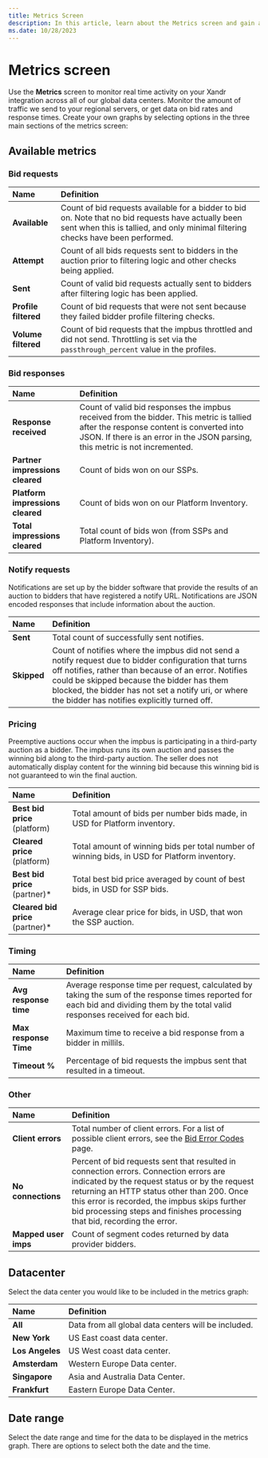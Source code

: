 ```yaml
---
title: Metrics Screen
description: In this article, learn about the Metrics screen and gain a thorough understanding of its three main sections.
ms.date: 10/28/2023
---
```


# Metrics screen

Use the **Metrics** screen to monitor real time activity on your Xandr integration across all of our global data centers. Monitor the amount of traffic we send to your regional servers, or get data on bid rates and response times. Create your own graphs by selecting options in the three main sections of the metrics screen:

## Available metrics

### Bid requests

| Name | Definition |
|:---|:---|
| **Available** | Count of bid requests available for a bidder to bid on. Note that no bid requests have actually been sent when this is tallied, and only minimal filtering checks have been performed. |
| **Attempt** | Count of all bids requests sent to bidders in the auction prior to filtering logic and other checks being applied. |
| **Sent** | Count of valid bid requests actually sent to bidders after filtering logic has been applied. |
| **Profile filtered** | Count of bid requests that were not sent because they failed bidder profile filtering checks. |
| **Volume filtered** | Count of bid requests that the impbus throttled and did not send. Throttling is set via the `passthrough_percent` value in the profiles. |

### Bid responses

| Name | Definition |
|:---|:---|
| **Response received** | Count of valid bid responses the impbus received from the bidder. This metric is tallied after the response content is converted into JSON. If there is an error in the JSON parsing, this metric is not incremented. |
| **Partner impressions cleared** | Count of bids won on our SSPs. |
| **Platform impressions cleared** | Count of bids won on our Platform Inventory. |
| **Total impressions cleared** | Total count of bids won (from SSPs and Platform Inventory). |

### Notify requests

Notifications are set up by the bidder software that provide the results of an auction to bidders that have registered a notify URL. Notifications are JSON encoded responses that include information about the auction.

| Name | Definition |
|:---|:---|
| **Sent** | Total count of successfully sent notifies. |
| **Skipped**  | Count of notifies where the impbus did not send a notify request due to bidder configuration that turns off notifies, rather than because of an error. Notifies could be skipped because the bidder has them blocked, the bidder has not set a notify uri, or where the bidder has notifies explicitly turned off. |

### Pricing

Preemptive auctions occur when the impbus is participating in a third-party auction as a bidder. The impbus runs its own auction and passes the winning bid along to the third-party auction. The seller does not automatically display content for the winning bid because this winning bid is not guaranteed to win the final auction.

| Name | Definition |
|:---|:---|
| **Best bid price**<br>(platform) | Total amount of bids per number bids made, in USD for Platform inventory. |
| **Cleared price**<br>(platform) | Total amount of winning bids per total number of winning bids, in USD for Platform inventory. |
| **Best bid price**<br>(partner)* | Total best bid price averaged by count of best bids, in USD for SSP bids. |
| **Cleared bid price**<br>(partner)* | Average clear price for bids, in USD, that won the SSP auction. |

### Timing

| Name | Definition |
|:---|:---|
| **Avg response time** | Average response time per request, calculated by taking the sum of the response times reported for each bid and dividing them by the total valid responses received for each bid. |
| **Max response Time** | Maximum time to receive a bid response from a bidder in millils. |
| **Timeout %** | Percentage of bid requests the impbus sent that resulted in a timeout. |

### Other

| Name | Definition |
|:---|:---|
| **Client errors** | Total number of client errors. For a list of possible client errors, see the [Bid Error Codes](bid-error-codes.md) page. |
| **No connections** | Percent of bid requests sent that resulted in connection errors. Connection errors are indicated by the request status or by the request returning an HTTP status other than 200. Once this error is recorded, the impbus skips further bid processing steps and finishes processing that bid, recording the error. |
| **Mapped user imps** | Count of segment codes returned by data provider bidders. |

## Datacenter

Select the data center you would like to be included in the metrics graph:

| Name | Definition |
|:---|:---|
| **All** | Data from all global data centers will be included. |
| **New York** | US East coast data center. |
| **Los Angeles** | US West coast data center. |
| **Amsterdam** | Western Europe Data center. |
| **Singapore** | Asia and Australia Data Center. |
| **Frankfurt** | Eastern Europe Data Center. |

## Date range

Select the date range and time for the data to be displayed in the metrics graph. There are options to select both the date and the time.
